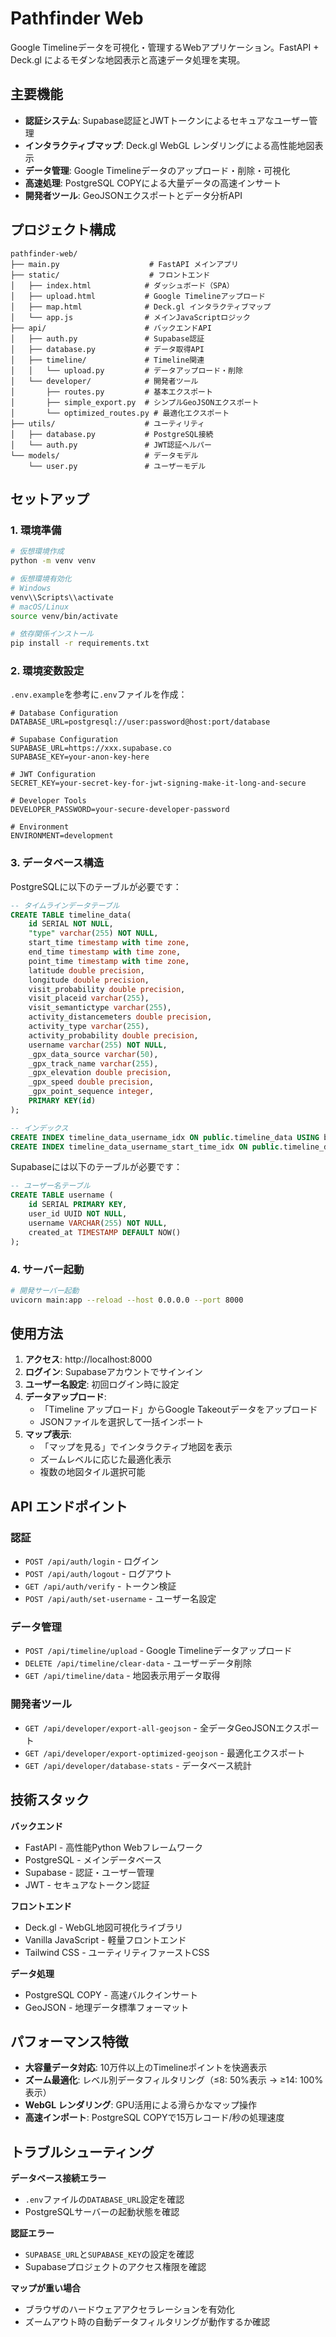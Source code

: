 # Pathfinder Web

Google Timelineデータを可視化・管理するWebアプリケーション。FastAPI + Deck.gl によるモダンな地図表示と高速データ処理を実現。

## 主要機能

- **認証システム**: Supabase認証とJWTトークンによるセキュアなユーザー管理
- **インタラクティブマップ**: Deck.gl WebGL レンダリングによる高性能地図表示
- **データ管理**: Google Timelineデータのアップロード・削除・可視化
- **高速処理**: PostgreSQL COPYによる大量データの高速インサート
- **開発者ツール**: GeoJSONエクスポートとデータ分析API

## プロジェクト構成

```
pathfinder-web/
├── main.py                    # FastAPI メインアプリ
├── static/                    # フロントエンド
│   ├── index.html            # ダッシュボード（SPA）
│   ├── upload.html           # Google Timelineアップロード
│   ├── map.html              # Deck.gl インタラクティブマップ
│   └── app.js                # メインJavaScriptロジック
├── api/                      # バックエンドAPI
│   ├── auth.py               # Supabase認証
│   ├── database.py           # データ取得API
│   ├── timeline/             # Timeline関連
│   │   └── upload.py         # データアップロード・削除
│   └── developer/            # 開発者ツール
│       ├── routes.py         # 基本エクスポート
│       ├── simple_export.py  # シンプルGeoJSONエクスポート
│       └── optimized_routes.py # 最適化エクスポート
├── utils/                    # ユーティリティ
│   ├── database.py           # PostgreSQL接続
│   └── auth.py               # JWT認証ヘルパー
└── models/                   # データモデル
    └── user.py               # ユーザーモデル
```

## セットアップ

### 1. 環境準備

```bash
# 仮想環境作成
python -m venv venv

# 仮想環境有効化
# Windows
venv\\Scripts\\activate
# macOS/Linux
source venv/bin/activate

# 依存関係インストール
pip install -r requirements.txt
```

### 2. 環境変数設定

`.env.example`を参考に`.env`ファイルを作成：

```env
# Database Configuration
DATABASE_URL=postgresql://user:password@host:port/database

# Supabase Configuration
SUPABASE_URL=https://xxx.supabase.co
SUPABASE_KEY=your-anon-key-here

# JWT Configuration
SECRET_KEY=your-secret-key-for-jwt-signing-make-it-long-and-secure

# Developer Tools
DEVELOPER_PASSWORD=your-secure-developer-password

# Environment
ENVIRONMENT=development
```

### 3. データベース構造

PostgreSQLに以下のテーブルが必要です：

```sql
-- タイムラインデータテーブル
CREATE TABLE timeline_data(
    id SERIAL NOT NULL,
    "type" varchar(255) NOT NULL,
    start_time timestamp with time zone,
    end_time timestamp with time zone,
    point_time timestamp with time zone,
    latitude double precision,
    longitude double precision,
    visit_probability double precision,
    visit_placeid varchar(255),
    visit_semantictype varchar(255),
    activity_distancemeters double precision,
    activity_type varchar(255),
    activity_probability double precision,
    username varchar(255) NOT NULL,
    _gpx_data_source varchar(50),
    _gpx_track_name varchar(255),
    _gpx_elevation double precision,
    _gpx_speed double precision,
    _gpx_point_sequence integer,
    PRIMARY KEY(id)
);

-- インデックス
CREATE INDEX timeline_data_username_idx ON public.timeline_data USING btree (username);
CREATE INDEX timeline_data_username_start_time_idx ON public.timeline_data USING btree (username, start_time DESC);
```

Supabaseには以下のテーブルが必要です：

```sql
-- ユーザー名テーブル
CREATE TABLE username (
    id SERIAL PRIMARY KEY,
    user_id UUID NOT NULL,
    username VARCHAR(255) NOT NULL,
    created_at TIMESTAMP DEFAULT NOW()
);
```

### 4. サーバー起動

```bash
# 開発サーバー起動
uvicorn main:app --reload --host 0.0.0.0 --port 8000
```

## 使用方法

1. **アクセス**: http://localhost:8000
2. **ログイン**: Supabaseアカウントでサインイン
3. **ユーザー名設定**: 初回ログイン時に設定
4. **データアップロード**: 
   - 「Timeline アップロード」からGoogle Takeoutデータをアップロード
   - JSONファイルを選択して一括インポート
5. **マップ表示**: 
   - 「マップを見る」でインタラクティブ地図を表示
   - ズームレベルに応じた最適化表示
   - 複数の地図タイル選択可能

## API エンドポイント

### 認証
- `POST /api/auth/login` - ログイン
- `POST /api/auth/logout` - ログアウト
- `GET /api/auth/verify` - トークン検証
- `POST /api/auth/set-username` - ユーザー名設定

### データ管理
- `POST /api/timeline/upload` - Google Timelineデータアップロード
- `DELETE /api/timeline/clear-data` - ユーザーデータ削除
- `GET /api/timeline/data` - 地図表示用データ取得

### 開発者ツール
- `GET /api/developer/export-all-geojson` - 全データGeoJSONエクスポート
- `GET /api/developer/export-optimized-geojson` - 最適化エクスポート
- `GET /api/developer/database-stats` - データベース統計

## 技術スタック

**バックエンド**
- FastAPI - 高性能Python Webフレームワーク
- PostgreSQL - メインデータベース
- Supabase - 認証・ユーザー管理
- JWT - セキュアなトークン認証

**フロントエンド** 
- Deck.gl - WebGL地図可視化ライブラリ
- Vanilla JavaScript - 軽量フロントエンド
- Tailwind CSS - ユーティリティファーストCSS

**データ処理**
- PostgreSQL COPY - 高速バルクインサート
- GeoJSON - 地理データ標準フォーマット

## パフォーマンス特徴

- **大容量データ対応**: 10万件以上のTimelineポイントを快適表示
- **ズーム最適化**: レベル別データフィルタリング（≤8: 50%表示 → ≥14: 100%表示）
- **WebGL レンダリング**: GPU活用による滑らかなマップ操作
- **高速インポート**: PostgreSQL COPYで15万レコード/秒の処理速度

## トラブルシューティング

**データベース接続エラー**
- `.env`ファイルの`DATABASE_URL`設定を確認
- PostgreSQLサーバーの起動状態を確認

**認証エラー** 
- `SUPABASE_URL`と`SUPABASE_KEY`の設定を確認
- Supabaseプロジェクトのアクセス権限を確認

**マップが重い場合**
- ブラウザのハードウェアアクセラレーションを有効化
- ズームアウト時の自動データフィルタリングが動作するか確認